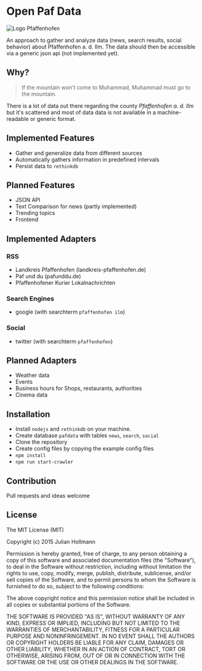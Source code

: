 # Open Paf Data

![Logo Pfaffenhofen](http://upload.wikimedia.org/wikipedia/commons/thumb/6/6b/Wappen_Landkreis_Pfaffenhofen_an_der_Ilm.svg/140px-Wappen_Landkreis_Pfaffenhofen_an_der_Ilm.svg.png)

An approach to gather and analyze data (news, search results, social behavior) about Pfaffenhofen a. d. Ilm.
The data should then be accessible via a generic json api (not implemented yet).

## Why?

> If the mountain won't come to Muhammad, Muhammad must go to the mountain.

There is a lot of data out there regarding the county *Pfaffenhofen a. d. Ilm* but it's scattered and most of data data is not available in a machine-readable or generic format.

## Implemented Features

* Gather and generalize data from different sources
* Automatically gathers information in predefined intervals
* Persist data to `rethinkdb`

## Planned Features
* JSON API
* Text Comparison for news (partly implemented)
* Trending topics
* Frontend 

## Implemented Adapters

### RSS
* Landkreis Pfaffenhofen (landkreis-pfaffenhofen.de)
* Paf und du (pafunddu.de)
* Pfaffenhofener Kurier Lokalnachrichten

### Search Engines
* google (with searchterm `pfaffenhofen ilm`)

### Social
* twitter (with searchterm `pfaffenhofen`)

## Planned Adapters
* Weather data
* Events
* Business hours for Shops, restaurants, authorities
* Cinema data

## Installation
* Install `nodejs` and `rethinkdb` on your machine.
* Create database `pafdata` with tables `news`, `search`, `social`
* Clone the repository
* Create config files by copying the example config files
* `npm install`
* `npm run start-crawler`

## Contribution
Pull requests and ideas welcome

## License
The MIT License (MIT)

Copyright (c) 2015 Julian Hollmann

Permission is hereby granted, free of charge, to any person obtaining a copy of this software and associated documentation files (the "Software"), to deal in the Software without restriction, including without limitation the rights to use, copy, modify, merge, publish, distribute, sublicense, and/or sell copies of the Software, and to permit persons to whom the Software is furnished to do so, subject to the following conditions:

The above copyright notice and this permission notice shall be included in all copies or substantial portions of the Software.

THE SOFTWARE IS PROVIDED "AS IS", WITHOUT WARRANTY OF ANY KIND, EXPRESS OR IMPLIED, INCLUDING BUT NOT LIMITED TO THE WARRANTIES OF MERCHANTABILITY, FITNESS FOR A PARTICULAR PURPOSE AND NONINFRINGEMENT. IN NO EVENT SHALL THE AUTHORS OR COPYRIGHT HOLDERS BE LIABLE FOR ANY CLAIM, DAMAGES OR OTHER LIABILITY, WHETHER IN AN ACTION OF CONTRACT, TORT OR OTHERWISE, ARISING FROM, OUT OF OR IN CONNECTION WITH THE SOFTWARE OR THE USE OR OTHER DEALINGS IN THE SOFTWARE.
